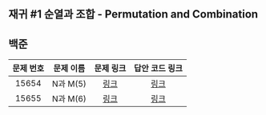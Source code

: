 ## 재귀 #1 순열과 조합 - Permutation and Combination

백준
------------
| 문제 번호 | 문제 이름 | 문제 링크 | 답안 코드 링크 |
|:-----:|---|:---:|:---:|
| 15654 | N과 M(5) | [링크](https://www.acmicpc.net/problem/15654) | [링크](https://github.com/nicky-day/CodingTest/blob/main/src/main/java/org/example/recursion_permutaion_and_combination/boj/001-N%EA%B3%BC_M(5).java) | 
| 15655 | N과 M(6) | [링크](https://www.acmicpc.net/problem/15655) | [링크](https://github.com/nicky-day/CodingTest/blob/main/src/main/java/org/example/recursion_permutaion_and_combination/boj/002-N%EA%B3%BC_M(6).java) | 
